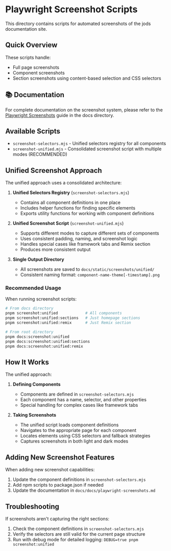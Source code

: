 # Playwright Screenshot Scripts

This directory contains scripts for automated screenshots of the jods documentation site.

## Quick Overview

These scripts handle:

- Full page screenshots
- Component screenshots
- Section screenshots using content-based selection and CSS selectors

## 📚 Documentation

For complete documentation on the screenshot system, please refer to the [Playwright Screenshots](../docs/playwright-screenshots.md) guide in the docs directory.

## Available Scripts

- `screenshot-selectors.mjs` - Unified selectors registry for all components
- `screenshot-unified.mjs` - Consolidated screenshot script with multiple modes (RECOMMENDED)

## Unified Screenshot Approach

The unified approach uses a consolidated architecture:

1. **Unified Selectors Registry** (`screenshot-selectors.mjs`)

   - Contains all component definitions in one place
   - Includes helper functions for finding specific elements
   - Exports utility functions for working with component definitions

2. **Unified Screenshot Script** (`screenshot-unified.mjs`)

   - Supports different modes to capture different sets of components
   - Uses consistent padding, naming, and screenshot logic
   - Handles special cases like framework tabs and Remix section
   - Produces more consistent output

3. **Single Output Directory**
   - All screenshots are saved to `docs/static/screenshots/unified/`
   - Consistent naming format: `component-name-theme[-timestamp].png`

### Recommended Usage

When running screenshot scripts:

```bash
# From docs directory
pnpm screenshot:unified            # All components
pnpm screenshot:unified:sections   # Just homepage sections
pnpm screenshot:unified:remix      # Just Remix section

# From root directory
pnpm docs:screenshot:unified
pnpm docs:screenshot:unified:sections
pnpm docs:screenshot:unified:remix
```

## How It Works

The unified approach:

1. **Defining Components**

   - Components are defined in `screenshot-selectors.mjs`
   - Each component has a name, selector, and other properties
   - Special handling for complex cases like framework tabs

2. **Taking Screenshots**
   - The unified script loads component definitions
   - Navigates to the appropriate page for each component
   - Locates elements using CSS selectors and fallback strategies
   - Captures screenshots in both light and dark modes

## Adding New Screenshot Features

When adding new screenshot capabilities:

1. Update the component definitions in `screenshot-selectors.mjs`
2. Add npm scripts to package.json if needed
3. Update the documentation in `docs/docs/playwright-screenshots.md`

## Troubleshooting

If screenshots aren't capturing the right sections:

1. Check the component definitions in `screenshot-selectors.mjs`
2. Verify the selectors are still valid for the current page structure
3. Run with debug mode for detailed logging: `DEBUG=true pnpm screenshot:unified`

